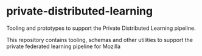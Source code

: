 # private-distributed-learning

Tooling and prototypes to support the Private Distributed Learning
pipeline.

This repository contains tooling, schemas and other utilities to
support the private federated learning pipeline for Mozilla


